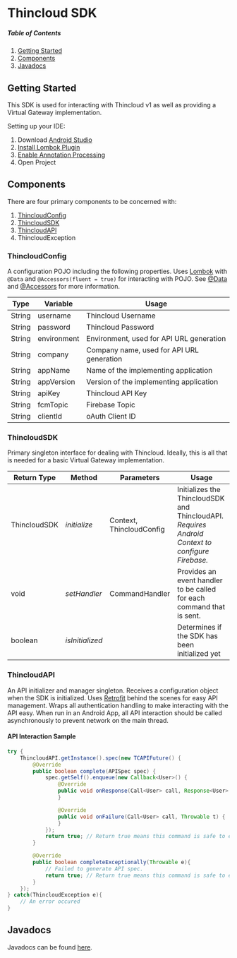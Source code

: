 # Thincloud SDK

##### Table of Contents
1. [Getting Started](#getting-started)
2. [Components](#components)
3. [Javadocs](#javadocs)


## Getting Started

This SDK is used for interacting with Thincloud v1 as well as providing a Virtual Gateway implementation.

Setting up your IDE:

1. Download [Android Studio](androidStudio)
2. [Install Lombok Plugin](lombokForJetbrains)
3. [Enable Annotation Processing](annotationProcessing)
4. Open Project


## Components


There are four primary components to be concerned with:

1. [ThincloudConfig](#thincloudconfig)
2. [ThincloudSDK](#thincloudSDK)
3. [ThincloudAPI](#thincloudAPI)
4. ThincloudException



### ThincloudConfig

A configuration POJO including the following properties. Uses [Lombok](lombokLib) with `@Data` and `@Accessors(fluent = true)` for interacting with POJO. See [@Data](lombokData) and [@Accessors](lombokAccessor) for more information.


|	Type	|	Variable	|	Usage	|
| ------- | ---------- | ------- |
| String | username | Thincloud Username |
| String | password | Thincloud Password |
| String | environment | Environment, used for API URL generation |
| String | company | Company name, used for API URL generation |
| String | appName | Name of the implementing application |
| String | appVersion | Version of the implementing application | 
| String | apiKey | Thincloud API Key |
| String | fcmTopic | Firebase Topic |
| String | clientId | oAuth Client ID |


### ThincloudSDK

Primary singleton interface for dealing with Thincloud. Ideally, this is all that is needed for a basic Virtual Gateway implementation.


| Return Type | Method | Parameters | Usage |
| ---- | ---- | ----- | ---- |
| ThincloudSDK | *initialize* | Context, ThincloudConfig | Initializes the ThincloudSDK and ThincloudAPI. <br>*Requires Android Context to configure Firebase.* |
| void | *setHandler* | CommandHandler | Provides an event handler to be called for each command that is sent. |
| boolean | *isInitialized* |  | Determines if the SDK has been initialized yet |


### ThincloudAPI

An API initializer and manager singleton. Receives a configuration object when the SDK is initialized. Uses [Retrofit](retrofit) behind the scenes for easy API management. Wraps all authentication handling to make interacting with the API easy. When run in an Android App, all API interaction should be called asynchronously to prevent network on the main thread.

#### API Interaction Sample

```java
try {
    ThincloudAPI.getInstance().spec(new TCAPIFuture() {
        @Override
        public boolean complete(APISpec spec) {
            spec.getSelf().enqueue(new Callback<User>() {
                @Override
                public void onResponse(Call<User> call, Response<User> response) {
                }

                @Override
                public void onFailure(Call<User> call, Throwable t) {
                }
            });
            return true; // Return true means this command is safe to exit
        }

        @Override
        public boolean completeExceptionally(Throwable e){
        	// Failed to generate API spec.
            return true; // Return true means this command is safe to exit
        }
    });
} catch(ThincloudException e){
	// An error occured
}
```

## Javadocs

Javadocs can be found [here](./javadoc/).




[javadocs]: ./javadocs
[androidStudio]: https://developer.android.com/studio/index.html
[lombokForJetbrains]: https://plugins.jetbrains.com/plugin/6317-lombok-plugin
[annotationProcessing]: https://www.jetbrains.com/help/idea/compiler-annotation-processors.html
[lombokLib]: https://projectlombok.org
[lombokAccessor]: https://projectlombok.org/features/experimental/Accessors
[lombokData]: https://projectlombok.org/features/Data
[retrofit]: http://square.github.io/retrofit/